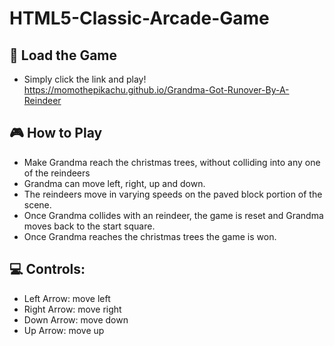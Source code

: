 HTML5-Classic-Arcade-Game
===============================
## :rocket: Load the Game
 - Simply click the link and play! https://momothepikachu.github.io/Grandma-Got-Runover-By-A-Reindeer
 
## :video_game: How to Play 
 - Make Grandma reach the christmas trees, without colliding into any one of the reindeers
 - Grandma can move left, right, up and down. 
 - The reindeers move in varying speeds on the paved block portion of the scene. 
 - Once Grandma collides with an reindeer, the game is reset and Grandma moves back to the start square. 
 - Once Grandma reaches the christmas trees the game is won.

## :computer: Controls:
 - Left Arrow: move left
 - Right Arrow: move right
 - Down Arrow: move down
 - Up Arrow: move up



